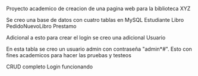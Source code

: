 Proyecto academico de creacion de una pagina web para la biblioteca XYZ

Se creo una base de datos con cuatro tablas en MySQL 
Estudiante
Libro
PedidoNuevoLibro
Prestamo

Adicional a esto para crear el login se creo una adicional
Usuario

En esta tabla se creo un usuario admin con contraseña "admin*#". Esto con fines academicos para hacer las pruebas y testeos

CRUD completo
Login funcionando
